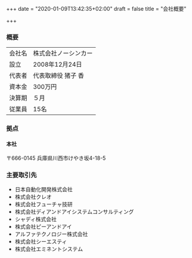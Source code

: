 +++
date = "2020-01-09T13:42:35+02:00"
draft = false
title = "会社概要"

+++

### 概要

|        |                      |
|:-------|:---------------------|
| 会社名 | 株式会社ノーシンカー |
| 設立   | 2008年12月24日       |
| 代表者 | 代表取締役 猪子 香   |
| 資本金 | 300万円              |
| 決算期 | ５月                 |
| 従業員 | 15名                 |

### 拠点

#### 本社

〒666-0145 兵庫県川西市けやき坂4-18-5


### 主要取引先

* 日本自動化開発株式会社
* 株式会社クレオ
* 株式会社フューチャ技研
* 株式会社ディアンドアイシステムコンサルティング
* シャディ株式会社
* 株式会社ピーアンドアイ
* アルファテクノロジー株式会社
* 株式会社シーエスティ
* 株式会社エミネントシステム
